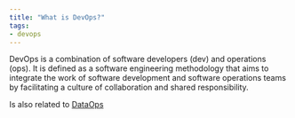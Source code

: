 ```yaml
---
title: "What is DevOps?"
tags:
- devops
---
```

DevOps is a combination of software developers (dev) and operations (ops). It is defined as a software engineering methodology that aims to integrate the work of software development and software operations teams by facilitating a culture of collaboration and shared responsibility.

Is also related to [DataOps](term/data%20ops.md)